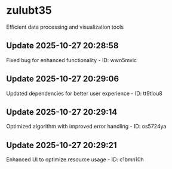 # zulubt35
Efficient data processing and visualization tools

## Update 2025-10-27 20:28:58
Fixed bug for enhanced functionality - ID: wwn5mvic


## Update 2025-10-27 20:29:06
Updated dependencies for better user experience - ID: tt9tlou8


## Update 2025-10-27 20:29:14
Optimized algorithm with improved error handling - ID: os5724ya


## Update 2025-10-27 20:29:21
Enhanced UI to optimize resource usage - ID: c1bmn10h

